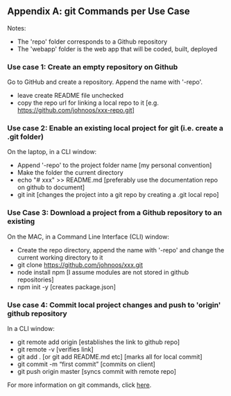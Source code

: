 ## Appendix A: git Commands per Use Case
Notes:
   * The 'repo' folder corresponds to a Github repository
   * The 'webapp' folder is the web app that will be coded, built, deployed

### Use case 1: Create an empty repository on Github
Go to GitHub and create a repository. Append the name with '-repo'.
   * leave create README file unchecked
   * copy the repo url for linking a local repo to it [e.g. https://github.com/johnoos/xxx-repo.git]
   
### Use case 2: Enable an existing local project for git (i.e. create a .git folder) 
On the laptop, in a CLI window:
   * Append '-repo' to the project folder name [my personal convention]
   * Make the folder the current directory
   * echo "# xxx" >> README.md [preferably use the documentation repo on github to document]
   * git init [changes the project into a git repo by creating a .git local repo]

### Use Case 3: Download a project from a Github repository to an existing 
On the MAC, in a Command Line Interface (CLI) window:
   * Create the repo directory, append the name with '-repo' and change the current working directory to it
   * git clone https://github.com/johnoos/xxx.git
   * node install npm [I assume modules are not stored in github repositories]
   * npm init -y [creates package.json]            

### Use case 4: Commit local project changes and push to 'origin' github repository
In a CLI window:
   
   * git remote add origin <url> [establishes the link to github repo]
   * git remote -v [verifies link]
   * git add . [or git add README.md etc] [marks all for local commit]
   * git commit -m “first commit” [commits on client]
   * git push origin master [syncs commit with remote repo]
   



   

For more information on git commands, click [here](https://www.freecodecamp.org/news/git-cheat-sheet-and-best-practices-c6ce5321f52/).  
